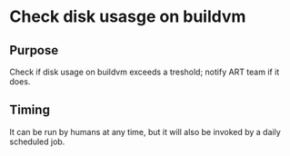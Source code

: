 # Check disk usasge on buildvm

## Purpose

Check if disk usage on buildvm exceeds a treshold; notify ART team if it does.

## Timing

It can be run by humans at any time, but it will also be invoked by a daily
scheduled job.
